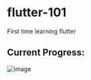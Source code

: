 # flutter-101

First time learning flutter

## Current Progress: 

![image](https://github.com/user-attachments/assets/7bc0feb7-8da5-4e5a-9e1c-4c5af6f9c293)


